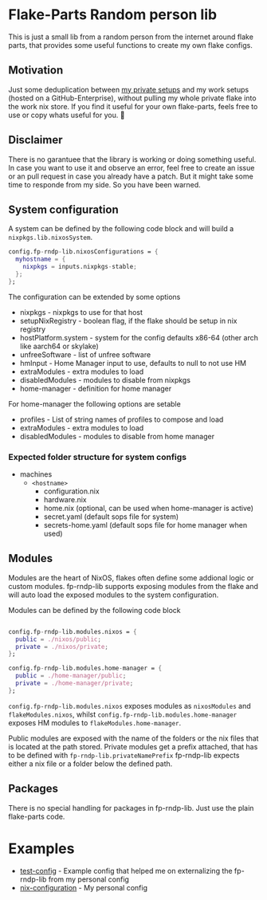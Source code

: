 # Flake-Parts Random person lib

This is just a small lib from a random person from the internet around flake parts, that provides some useful functions to create my own flake configs.

## Motivation

Just some deduplication between [my private setups](https://github.com/shawn8901/nix-configuration) and my work setups (hosted on a GitHub-Enterprise), without pulling my whole private flake into the work nix store.
If you find it useful for your own flake-parts, feels free to use or copy whats useful for you. 🙂

## Disclaimer

There is no garantuee that the library is working or doing something useful. In case you want to use it and observe an error, feel free to create an issue or an pull request in case you already have a patch.
But it might take some time to responde from my side. So you have been warned.

## System configuration

A system can be defined by the following code block and will build a `nixpkgs.lib.nixosSystem`.

```nix
config.fp-rndp-lib.nixosConfigurations = {
  myhostname = {
    nixpkgs = inputs.nixpkgs-stable;
  };
};
```

The configuration can be extended by some options

- nixpkgs - nixpkgs to use for that host
- setupNixRegistry - boolean flag, if the flake should be setup in nix registry
- hostPlatform.system - system for the config defaults x86-64 (other arch like aarch64 or skylake)
- unfreeSoftware - list of unfree software
- hmInput - Home Manager input to use, defaults to null to not use HM
- extraModules - extra modules to load
- disabledModules - modules to disable from nixpkgs
- home-manager - definition for home manager

For home-manager the following options are setable

- profiles - List of string names of profiles to compose and load
- extraModules - extra modules to load
- disabledModules - modules to disable from home manager

### Expected folder structure for system configs

- machines
  - `<hostname>`
    - configuration.nix
    - hardware.nix
    - home.nix (optional, can be used when home-manager is active)
    - secret.yaml (default sops file for system)
    - secrets-home.yaml (default sops file for home manager when used)

## Modules

Modules are the heart of NixOS, flakes often define some addional logic or custom modules.
fp-rndp-lib supports exposing modules from the flake and will auto load the exposed modules to the system configuration.

Modules can be defined by the following code block

```nix

config.fp-rndp-lib.modules.nixos = {
  public = ./nixos/public;
  private = ./nixos/private;
};

config.fp-rndp-lib.modules.home-manager = {
  public = ./home-manager/public;
  private = ./home-manager/private;
};
```

`config.fp-rndp-lib.modules.nixos` exposes modules as `nixosModules` and `flakeModules.nixos`, whilst `config.fp-rndp-lib.modules.home-manager` exposes HM modules to `flakeModules.home-manager`.

Public modules are exposed with the name of the folders or the nix files that is located at the path stored.
Private modules get a prefix attached, that has to be defined with `fp-rndp-lib.privateNamePrefix`
fp-rndp-lib expects either a nix file or a folder below the defined path.

## Packages

There is no special handling for packages in fp-rndp-lib. Just use the plain flake-parts code.

# Examples

- [test-config](https://github.com/Shawn8901/test-config) - Example config that helped me on externalizing the fp-rndp-lib from my personal config
- [nix-configuration](https://github.com/Shawn8901/nix-configuration) - My personal config
